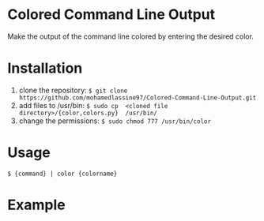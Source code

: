 # Colored Command Line Output
Make the output of the command line colored by entering the desired color.
# Installation
 1. clone the repository:  `$ git clone https://github.com/mohamedlassine97/Colored-Command-Line-Output.git`
 2. add files to /usr/bin: `$ sudo cp  <cloned file directory>/{color,colors.py}  /usr/bin/`
 3. change the permissions: 
 `$ sudo chmod 777 /usr/bin/color`
# Usage
 `$ {command} | color {colorname}`

# Example
